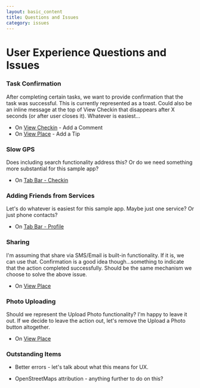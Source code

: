 ```yaml
---
layout: basic_content
title: Questions and Issues
category: issues
--- 
```


# User Experience Questions and Issues


### Task Confirmation
After completing certain tasks, we want to provide confirmation that the task was successful. This is currently represented as a toast. Could also be an inline message at the top of View Checkin that disappears after X seconds (or after user closes it). Whatever is easiest...

* On [View Checkin][1] - Add a Comment
* On [View Place][2] - Add a Tip


### Slow GPS 
Does including search functionality address this? Or do we need something more substantial for this sample app?

* On [Tab Bar - Checkin][3]


### Adding Friends from Services
Let's do whatever is easiest for this sample app. Maybe just one service? Or just phone contacts?

* On [Tab Bar - Profile][4]


### Sharing
I'm assuming that share via SMS/Email is built-in functionality. If it is, we can use that. Confirmation is a good idea though...something to indicate that the action completed successfully. Should be the same mechanism we choose to solve the above issue.

* On [View Place][2]

### Photo Uploading
Should we represent the Upload Photo functionality? I'm happy to leave it out. If we decide to leave the action out, let's remove the Upload a Photo button altogether.

* On [View Place][2]

### Outstanding Items
* Better errors - let's talk about what this means for UX.

* OpenStreetMaps attribution - anything further to do on this?


[1]: ../pages_screens/view_checkin.html "Go to View Checkin"
[2]: ../pages_screens/view_place.html "Go to View Place"
[3]: ../pages_screens/tab_checkin.html "Go to Checkin"
[4]: ../pages_screens/tab_profile.html "Go to My Profile"
